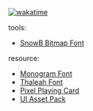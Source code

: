 [![wakatime](https://wakatime.com/badge/user/018d898b-1652-45ee-afd7-62b648d42724/project/be740323-c8b4-4dfa-b276-1acf948daa12.svg)](https://wakatime.com/badge/user/018d898b-1652-45ee-afd7-62b648d42724/project/be740323-c8b4-4dfa-b276-1acf948daa12)

tools:
- [SnowB Bitmap Font](https://snowb.org/) 

resource:
- [Monogram Font](https://datagoblin.itch.io/monogram) 
- [Thaleah Font](https://tinyworlds.itch.io/free-pixel-font-thaleah)
- [Pixel Playing Card](https://grijzelucht.itch.io/pixel-playing-cards)
- [UI Asset Pack](https://toffeecraft.itch.io/ui)
